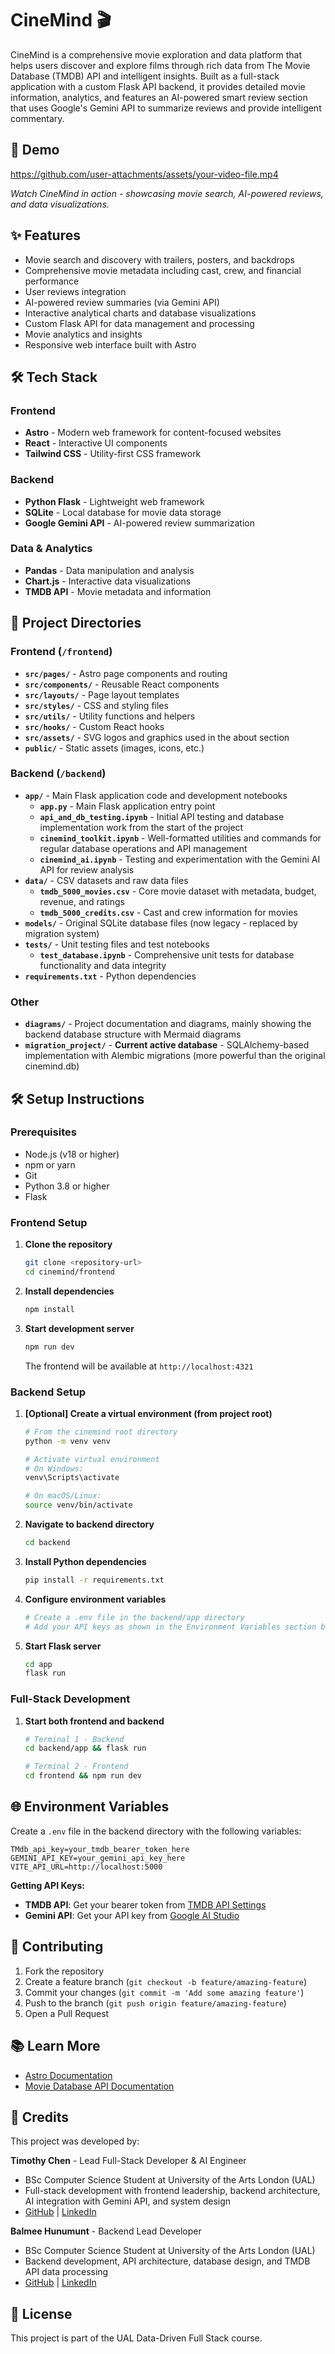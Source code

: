 # CineMind 🎬

CineMind is a comprehensive movie exploration and data platform that helps users discover and explore films through rich data from The Movie Database (TMDB) API and intelligent insights. Built as a full-stack application with a custom Flask API backend, it provides detailed movie information, analytics, and features an AI-powered smart review section that uses Google's Gemini API to summarize reviews and provide intelligent commentary.

## 🎥 Demo

https://github.com/user-attachments/assets/your-video-file.mp4

_Watch CineMind in action - showcasing movie search, AI-powered reviews, and data visualizations._

## ✨ Features

- Movie search and discovery with trailers, posters, and backdrops
- Comprehensive movie metadata including cast, crew, and financial performance
- User reviews integration
- AI-powered review summaries (via Gemini API)
- Interactive analytical charts and database visualizations
- Custom Flask API for data management and processing
- Movie analytics and insights
- Responsive web interface built with Astro

## 🛠️ Tech Stack

### Frontend

- **Astro** - Modern web framework for content-focused websites
- **React** - Interactive UI components
- **Tailwind CSS** - Utility-first CSS framework

### Backend

- **Python Flask** - Lightweight web framework
- **SQLite** - Local database for movie data storage
- **Google Gemini API** - AI-powered review summarization

### Data & Analytics

- **Pandas** - Data manipulation and analysis
- **Chart.js** - Interactive data visualizations
- **TMDB API** - Movie metadata and information

## 📁 Project Directories

### Frontend (`/frontend`)

- **`src/pages/`** - Astro page components and routing
- **`src/components/`** - Reusable React components
- **`src/layouts/`** - Page layout templates
- **`src/styles/`** - CSS and styling files
- **`src/utils/`** - Utility functions and helpers
- **`src/hooks/`** - Custom React hooks
- **`src/assets/`** - SVG logos and graphics used in the about section
- **`public/`** - Static assets (images, icons, etc.)

### Backend (`/backend`)

- **`app/`** - Main Flask application code and development notebooks
  - **`app.py`** - Main Flask application entry point
  - **`api_and_db_testing.ipynb`** - Initial API testing and database implementation work from the start of the project
  - **`cinemind_toolkit.ipynb`** - Well-formatted utilities and commands for regular database operations and API management
  - **`cinemind_ai.ipynb`** - Testing and experimentation with the Gemini AI API for review analysis
- **`data/`** - CSV datasets and raw data files
  - **`tmdb_5000_movies.csv`** - Core movie dataset with metadata, budget, revenue, and ratings
  - **`tmdb_5000_credits.csv`** - Cast and crew information for movies
- **`models/`** - Original SQLite database files (now legacy - replaced by migration system)
- **`tests/`** - Unit testing files and test notebooks
  - **`test_database.ipynb`** - Comprehensive unit tests for database functionality and data integrity
- **`requirements.txt`** - Python dependencies

### Other

- **`diagrams/`** - Project documentation and diagrams, mainly showing the backend database structure with Mermaid diagrams
- **`migration_project/`** - **Current active database** - SQLAlchemy-based implementation with Alembic migrations (more powerful than the original cinemind.db)

## 🛠️ Setup Instructions

### Prerequisites

- Node.js (v18 or higher)
- npm or yarn
- Git
- Python 3.8 or higher
- Flask

### Frontend Setup

1. **Clone the repository**

   ```sh
   git clone <repository-url>
   cd cinemind/frontend
   ```

2. **Install dependencies**

   ```sh
   npm install
   ```

3. **Start development server**
   ```sh
   npm run dev
   ```
   The frontend will be available at `http://localhost:4321`

### Backend Setup

1. **[Optional] Create a virtual environment (from project root)**

   ```sh
   # From the cinemind root directory
   python -m venv venv

   # Activate virtual environment
   # On Windows:
   venv\Scripts\activate

   # On macOS/Linux:
   source venv/bin/activate
   ```

2. **Navigate to backend directory**

   ```sh
   cd backend
   ```

3. **Install Python dependencies**

   ```sh
   pip install -r requirements.txt
   ```

4. **Configure environment variables**

   ```sh
   # Create a .env file in the backend/app directory
   # Add your API keys as shown in the Environment Variables section below
   ```

5. **Start Flask server**
   ```sh
   cd app
   flask run
   ```

### Full-Stack Development

1. **Start both frontend and backend**

   ```sh
   # Terminal 1 - Backend
   cd backend/app && flask run

   # Terminal 2 - Frontend
   cd frontend && npm run dev
   ```

## 🌐 Environment Variables

Create a `.env` file in the backend directory with the following variables:

```env
TMdb_api_key=your_tmdb_bearer_token_here
GEMINI_API_KEY=your_gemini_api_key_here
VITE_API_URL=http://localhost:5000
```

**Getting API Keys:**

- **TMDB API**: Get your bearer token from [TMDB API Settings](https://www.themoviedb.org/settings/api)
- **Gemini API**: Get your API key from [Google AI Studio](https://aistudio.google.com/app/apikey)

## 🤝 Contributing

1. Fork the repository
2. Create a feature branch (`git checkout -b feature/amazing-feature`)
3. Commit your changes (`git commit -m 'Add some amazing feature'`)
4. Push to the branch (`git push origin feature/amazing-feature`)
5. Open a Pull Request

## 📚 Learn More

- [Astro Documentation](https://docs.astro.build)
- [Movie Database API Documentation](https://developers.themoviedb.org/3)

## 👥 Credits

This project was developed by:

**Timothy Chen** - Lead Full-Stack Developer & AI Engineer

- BSc Computer Science Student at University of the Arts London (UAL)
- Full-stack development with frontend leadership, backend architecture, AI integration with Gemini API, and system design
- [GitHub](https://github.com/t1anzn) | [LinkedIn](https://www.linkedin.com/in/timothy-chen-0a2900286/)

**Balmee Hunumunt** - Backend Lead Developer

- BSc Computer Science Student at University of the Arts London (UAL)
- Backend development, API architecture, database design, and TMDB API data processing
- [GitHub](https://github.com/Balmee) | [LinkedIn](https://www.linkedin.com/in/balmee-hunumunt-87080429a/)

## 📄 License

This project is part of the UAL Data-Driven Full Stack course.
